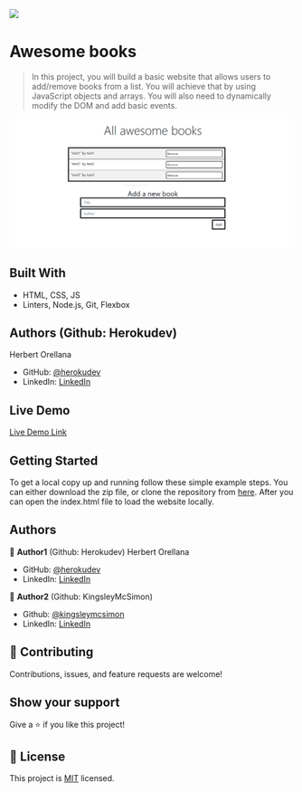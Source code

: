 ![](https://img.shields.io/badge/Microverse-blueviolet)

# Awesome books

> In this project, you will build a basic website that allows users to add/remove books from a list. You will achieve that by using JavaScript objects and arrays. You will also need to dynamically modify the DOM and add basic events.

![screenshot](./app_screenshot.png)

## Built With
- HTML, CSS, JS
- Linters, Node.js, Git, Flexbox


## Authors (Github: Herokudev)
Herbert Orellana

- GitHub: [@herokudev](https://github.com/herokudev)
- LinkedIn: [LinkedIn](https://linkedin.com/in/armando-orellana-a0b50b34)

## Live Demo

[Live Demo Link](https://herokudev.github.io/Awesome-books/)


## Getting Started

To get a local copy up and running follow these simple example steps. You can either download the zip file, or clone the repository from [here](https://github.com/herokudev/Awesome-books/tree/style-core-elements). After you can open the index.html file to load the website locally.


## Authors

👤 **Author1** (Github: Herokudev)
Herbert Orellana

- GitHub: [@herokudev](https://github.com/herokudev)
- LinkedIn: [LinkedIn](https://linkedin.com/in/armando-orellana-a0b50b34)


👤 **Author2** (Github: KingsleyMcSimon)
  - Github: [@kingsleymcsimon](https://github.com/KingsleyMcSimon)
  - LinkedIn: [LinkedIn](https://www.linkedin.com/in/kingsley-mcsimon-o-44411517a/)

## 🤝 Contributing

Contributions, issues, and feature requests are welcome!

## Show your support

Give a ⭐️ if you like this project!

## 📝 License

This project is [MIT](./MIT.md) licensed.
